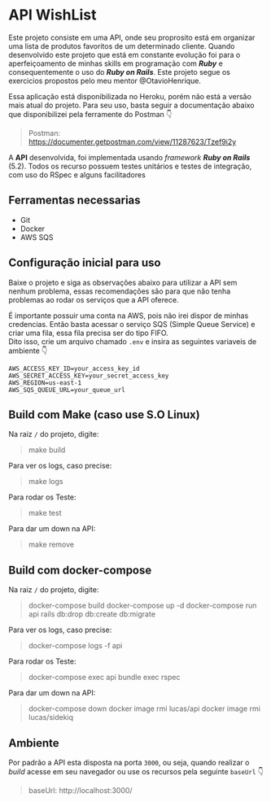 # API WishList

Este projeto consiste em uma API, onde seu proprosito está em organizar uma lista de produtos favoritos de um determinado cliente. Quando desenvolvido este projeto que está em constante evolução foi para o aperfeiçoamento de minhas skills em programação com **_Ruby_** e consequentemente o uso do **_Ruby on Rails_**. Este projeto segue os exercicios propostos pelo meu mentor @OtavioHenrique.  

Essa aplicação está disponibilizada no Heroku, porém não está a versão mais atual do projeto. Para seu uso, basta seguir a documentação abaixo que disponibilizei pela ferramente do Postman :point_down:
> Postman: https://documenter.getpostman.com/view/11287623/Tzef9i2y  

A **API** desenvolvida, foi implementada usando _framework_ **_Ruby on Rails_** (5.2). Todos os recurso possuem testes unitários e testes de integração, com uso do RSpec e alguns facilitadores

## Ferramentas necessarias

* Git
* Docker
* AWS SQS

## Configuração inicial para uso

Baixe o projeto e siga as observações abaixo para utilizar a API sem nenhum problema, essas recomendações são para que não tenha problemas ao rodar os serviços que a API oferece.

É importante possuir uma conta na AWS, pois não irei dispor de minhas credencias. Então basta acessar o serviço SQS (Simple Queue Service) e criar uma fila, essa fila precisa ser do tipo FIFO.  
Dito isso, crie um arquivo chamado `.env` e insira as seguintes variaveis de ambiente :point_down:

```shell
AWS_ACCESS_KEY_ID=your_access_key_id
AWS_SECRET_ACCESS_KEY=your_secret_access_key
AWS_REGION=us-east-1
AWS_SQS_QUEUE_URL=your_queue_url
```

## Build com Make (caso use S.O Linux)

Na raiz `/` do projeto, digite:
> make build

Para ver os logs, caso precise:
> make logs

Para rodar os Teste:
> make test

Para dar um down na API:
> make remove

## Build com docker-compose

Na raiz `/` do projeto, digite:
> docker-compose build
> docker-compose up -d
> docker-compose run api rails db:drop db:create db:migrate

Para ver os logs, caso precise:
> docker-compose logs -f api

Para rodar os Teste:
> docker-compose exec api bundle exec rspec

Para dar um down na API:
> docker-compose down
> docker image rmi lucas/api
> docker image rmi lucas/sidekiq

## Ambiente

Por padrão a API esta disposta na porta `3000`, ou seja, quando realizar o _build_ acesse em seu navegador ou use os recursos pela seguinte `baseUrl` :point_down:
> baseUrl: http://localhost:3000/